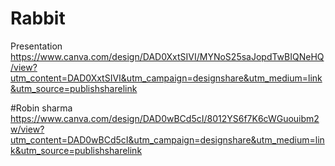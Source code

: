 # Rabbit
Presentation
https://www.canva.com/design/DAD0XxtSIVI/MYNoS25saJopdTwBIQNeHQ/view?utm_content=DAD0XxtSIVI&utm_campaign=designshare&utm_medium=link&utm_source=publishsharelink

#Robin sharma
https://www.canva.com/design/DAD0wBCd5cI/8012YS6f7K6cWGuouibm2w/view?utm_content=DAD0wBCd5cI&utm_campaign=designshare&utm_medium=link&utm_source=publishsharelink
